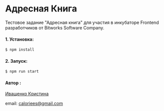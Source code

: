 # Адресная Книга
Тестовое задание "Адресная книга" для участия в инкубаторе Frontend разработчиков от Bitworks Software Company.
#### 1. Установка:
```sh
$ npm install
```
#### 2. Запуск:
```sh
$ npm run start
```
#### Автор :

[Иващенко Кристина](https//vk.com/hey_roach)

email: caloriees@gmail.com
